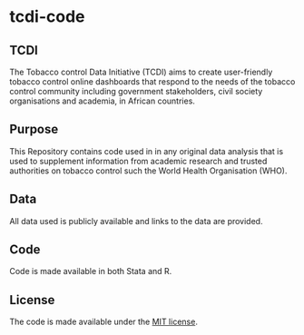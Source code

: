 # tcdi-code

## TCDI
The Tobacco control Data Initiative (TCDI) aims to create user-friendly tobacco control online dashboards that respond to the needs of the tobacco control community including government stakeholders, civil society organisations and academia, in African countries. 

## Purpose
This Repository contains code used in in any original data analysis that is used to supplement information from academic research and trusted authorities on tobacco control such the World Health Organisation (WHO). 

## Data
All data used is publicly available and links to the data are provided. 


## Code
Code is made available in both Stata and R.

## License
The code is made available under the [MIT license]("https://opensource.org/licenses/mit-license.php").
